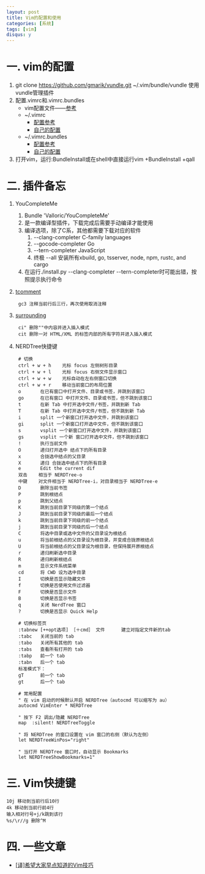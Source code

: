 ```yaml
---
layout: post
title: Vim的配置和使用
categories: [系统]
tags: [vim]
disqus: y
---
```

# 一. vim的配置

1. git clone https://github.com/gmarik/vundle.git ~/.vim/bundle/vundle  使用vundle管理插件
2. 配置.vimrc和.vimrc.bundles
	* vim配置文件——[参考](http://www.jianshu.com/p/a0b452f8f720)
	* ~/.vimrc
		* [配置参考](https://github.com/samlaudev/ConfigurationFiles/blob/master/vim/vimrc)
		* [自己的配置](https://github.com/wuruimiao/dotfiles/blob/master/settings/.vimrc.bundles)
	* ~/.vimrc.bundles
		* [配置参考](https://github.com/samlaudev/ConfigurationFiles/blob/master/vim/vimrc.bundles)
		* [自己的配置](https://github.com/wuruimiao/dotfiles/blob/master/settings/.vimrc.bundles)
3. 打开vim，运行:BundleInstall或在shell中直接运行vim +BundleInstall +qall

# 二. 插件备忘

1. YouCompleteMe
    1. Bundle 'Valloric/YouCompleteMe'
    2. 是一款编译型插件，下载完成后需要手动编译才能使用
    3. 编译选项，除了C系，其他都需要下载对应的软件
        1. --clang-completer  C-family languages
        2. --gocode-completer Go
        3. --tern-completer JavaScript
        4. 终极 --all 安装所有xbuild, go, tsserver, node, npm, rustc, and cargo
    4. 在运行./install.py --clang-completer --tern-completer时可能出错，按照提示执行命令

2. [tcomment](https://github.com/tomtom/tcomment_vim)

        gc3 注释当前行后三行，再次使用取消注释

3. [surrounding](https://github.com/tpope/vim-surround)

        ci" 删除""中内容并进入插入模式
        cit 删除一对 HTML/XML 的标签内部的所有字符并进入插入模式

4. NERDTree快捷键

		# 切换
		ctrl + w + h    光标 focus 左侧树形目录
		ctrl + w + l    光标 focus 右侧文件显示窗口
		ctrl + w + w    光标自动在左右侧窗口切换
		ctrl + w + r    移动当前窗口的布局位置
		o       在已有窗口中打开文件、目录或书签，并跳到该窗口
		go      在已有窗口 中打开文件、目录或书签，但不跳到该窗口
		t       在新 Tab 中打开选中文件/书签，并跳到新 Tab
		T       在新 Tab 中打开选中文件/书签，但不跳到新 Tab
		i       split 一个新窗口打开选中文件，并跳到该窗口
		gi      split 一个新窗口打开选中文件，但不跳到该窗口
		s       vsplit 一个新窗口打开选中文件，并跳到该窗口
		gs      vsplit 一个新 窗口打开选中文件，但不跳到该窗口
		!       执行当前文件
		O       递归打开选中 结点下的所有目录
		x       合拢选中结点的父目录
		X       递归 合拢选中结点下的所有目录
		e       Edit the current dif
		双击    相当于 NERDTree-o
		中键    对文件相当于 NERDTree-i，对目录相当于 NERDTree-e
		D       删除当前书签
		P       跳到根结点
		p       跳到父结点
		K       跳到当前目录下同级的第一个结点
		J       跳到当前目录下同级的最后一个结点
		k       跳到当前目录下同级的前一个结点
		j       跳到当前目录下同级的后一个结点
		C       将选中目录或选中文件的父目录设为根结点
		u       将当前根结点的父目录设为根目录，并变成合拢原根结点
		U       将当前根结点的父目录设为根目录，但保持展开原根结点
		r       递归刷新选中目录
		R       递归刷新根结点
		m       显示文件系统菜单
		cd      将 CWD 设为选中目录
		I       切换是否显示隐藏文件
		f       切换是否使用文件过滤器
		F       切换是否显示文件
		B       切换是否显示书签
		q       关闭 NerdTree 窗口
		?       切换是否显示 Quick Help

		# 切换标签页
		:tabnew [++opt选项] ［＋cmd］ 文件      建立对指定文件新的tab
		:tabc   关闭当前的 tab
		:tabo   关闭所有其他的 tab
		:tabs   查看所有打开的 tab
		:tabp   前一个 tab
		:tabn   后一个 tab
		标准模式下：
		gT      前一个 tab
		gt      后一个 tab

		# 常用配置
		" 在 vim 启动的时候默认开启 NERDTree（autocmd 可以缩写为 au）
		autocmd VimEnter * NERDTree

		" 按下 F2 调出/隐藏 NERDTree
		map  :silent! NERDTreeToggle

		" 将 NERDTree 的窗口设置在 vim 窗口的右侧（默认为左侧）
		let NERDTreeWinPos="right"

		" 当打开 NERDTree 窗口时，自动显示 Bookmarks
		let NERDTreeShowBookmarks=1"

# 三. Vim快捷键

	10j 移动到当前行后10行
	4k 移动到当前行前4行
	输入相对行号+j/k跳到该行
	%s/\r//g 删除^M

# 四. 一些文章

* [[译]希望大家早点知道的Vim技巧](http://www.jointforce.com/jfperiodical/article/2157?hmsr=toutiao.io&utm_medium=toutiao.io&utm_source=toutiao.io)
